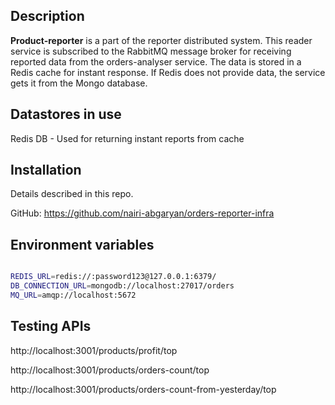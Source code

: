 ## Description
__Product-reporter__ is a part of the reporter distributed system.
This reader service is subscribed to the RabbitMQ message broker
for receiving reported data from the orders-analyser service. 
The data is stored in a Redis cache for instant response. 
If Redis does not provide data,  the service gets it from the Mongo database.

## Datastores in use
Redis DB - Used for returning instant reports from cache

## Installation
Details described in this repo.

GitHub: https://github.com/nairi-abgaryan/orders-reporter-infra

## Environment variables

```bash

REDIS_URL=redis://:password123@127.0.0.1:6379/
DB_CONNECTION_URL=mongodb://localhost:27017/orders
MQ_URL=amqp://localhost:5672

```

## Testing APIs
http://localhost:3001/products/profit/top

http://localhost:3001/products/orders-count/top

http://localhost:3001/products/orders-count-from-yesterday/top
